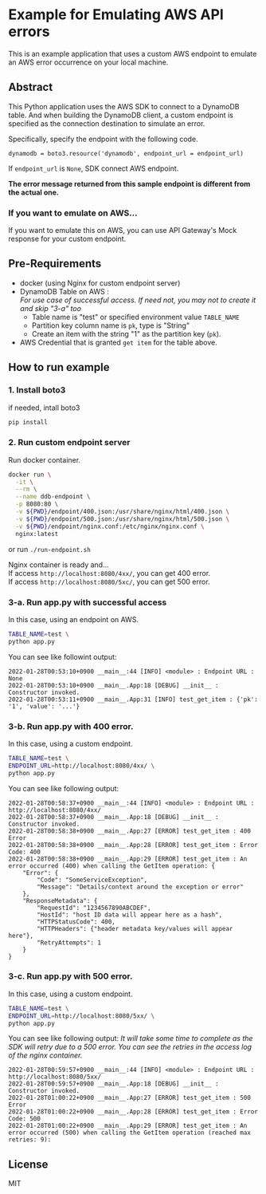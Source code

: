 # Example for Emulating AWS API errors

This is an example application that uses a custom AWS endpoint to emulate an AWS error occurrence on your local machine.

## Abstract

This Python application uses the AWS SDK to connect to a DynamoDB table. And when building the DynamoDB client, a custom endpoint is specified as the connection destination to simulate an error.

Specifically, specify the endpoint with the following code.

```
dynamodb = boto3.resource('dynamodb', endpoint_url = endpoint_url)
```

If `endpoint_url` is `None`, SDK connect AWS endpoint.

**The error message returned from this sample endpoint is different from the actual one.**

### If you want to emulate on AWS...

If you want to emulate this on AWS, you can use API Gateway's Mock response for your custom endpoint.

## Pre-Requirements

* docker (using Nginx for custom endpoint server)
* DynamoDB Table on AWS :  
  _For use case of successful access. If need not, you may not to create it and skip "3-a" too_
    * Table name is "test" or specified environment value `TABLE_NAME`
    * Partition key column name is `pk`, type is "String"
    * Create an item with the string "1" as the partition key (`pk`). 
* AWS Credential that is granted `get item` for the table above.

## How to run example

### 1. Install boto3

if needed, intall boto3

```bash
pip install
```

### 2. Run custom endpoint server

Run docker container.

```bash
docker run \
  -it \
  --rm \
  --name ddb-endpoint \
  -p 8080:80 \
  -v ${PWD}/endpoint/400.json:/usr/share/nginx/html/400.json \
  -v ${PWD}/endpoint/500.json:/usr/share/nginx/html/500.json \
  -v ${PWD}/endpoint/nginx.conf:/etc/nginx/nginx.conf \
  nginx:latest
```

or run `./run-endpoint.sh`

Nginx container is ready and...  
If access `http://localhost:8080/4xx/`, you can get 400 error.  
If access `http://localhost:8080/5xc/`, you can get 500 error.

### 3-a. Run app.py with successful access

In this case, using an endpoint on AWS.

```bash
TABLE_NAME=test \
python app.py
```

You can see like followint output:

```
2022-01-28T00:53:10+0900 __main__:44 [INFO] <module> : Endpoint URL : None
2022-01-28T00:53:10+0900 __main__.App:18 [DEBUG] __init__ : Constructor invoked.
2022-01-28T00:53:11+0900 __main__.App:31 [INFO] test_get_item : {'pk': '1', 'value': '...'}
```

### 3-b. Run app.py with 400 error.

In this case, using a custom endpoint.

```bash
TABLE_NAME=test \
ENDPOINT_URL=http://localhost:8080/4xx/ \
python app.py
```

You can see like following output:

```
2022-01-28T00:58:37+0900 __main__:44 [INFO] <module> : Endpoint URL : http://localhost:8080/4xx/
2022-01-28T00:58:37+0900 __main__.App:18 [DEBUG] __init__ : Constructor invoked.
2022-01-28T00:58:38+0900 __main__.App:27 [ERROR] test_get_item : 400 Error
2022-01-28T00:58:38+0900 __main__.App:28 [ERROR] test_get_item : Error Code: 400
2022-01-28T00:58:38+0900 __main__.App:29 [ERROR] test_get_item : An error occurred (400) when calling the GetItem operation: {
    "Error": {
        "Code": "SomeServiceException",
        "Message": "Details/context around the exception or error"
    },
    "ResponseMetadata": {
        "RequestId": "1234567890ABCDEF",
        "HostId": "host ID data will appear here as a hash",
        "HTTPStatusCode": 400,
        "HTTPHeaders": {"header metadata key/values will appear here"},
        "RetryAttempts": 1
    }
}
```

### 3-c. Run app.py with 500 error.

In this case, using a custom endpoint.

```bash
TABLE_NAME=test \
ENDPOINT_URL=http://localhost:8080/5xx/ \
python app.py
```

You can see like following output:
_It will take some time to complete as the SDK will retry due to a 500 error. You can see the retries in the access log of the nginx container._

```
2022-01-28T00:59:57+0900 __main__:44 [INFO] <module> : Endpoint URL : http://localhost:8080/5xx/
2022-01-28T00:59:57+0900 __main__.App:18 [DEBUG] __init__ : Constructor invoked.
2022-01-28T01:00:22+0900 __main__.App:27 [ERROR] test_get_item : 500 Error
2022-01-28T01:00:22+0900 __main__.App:28 [ERROR] test_get_item : Error Code: 500
2022-01-28T01:00:22+0900 __main__.App:29 [ERROR] test_get_item : An error occurred (500) when calling the GetItem operation (reached max retries: 9):
```

## License

MIT